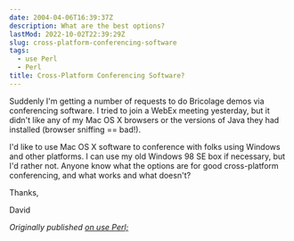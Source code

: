 ```yaml
---
date: 2004-04-06T16:39:37Z
description: What are the best options?
lastMod: 2022-10-02T22:39:29Z
slug: cross-platform-conferencing-software
tags:
  - use Perl
  - Perl
title: Cross-Platform Conferencing Software?
---
```


Suddenly I'm getting a number of requests to do Bricolage demos via conferencing
software. I tried to join a WebEx meeting yesterday, but it didn't like any of
my Mac OS X browsers or the versions of Java they had installed (browser
sniffing == bad!).

I'd like to use Mac OS X software to conference with folks using Windows and
other platforms. I can use my old Windows 98 SE box if necessary, but I'd rather
not. Anyone know what the options are for good cross-platform conferencing, and
what works and what doesn't?

Thanks,

David

*Originally published [on use Perl;]*

  [on use Perl;]: https://use-perl.github.io/user/Theory/journal/18219/
    "use.perl.org journal of Theory: “Cross-Platform Conferencing Software?”"
